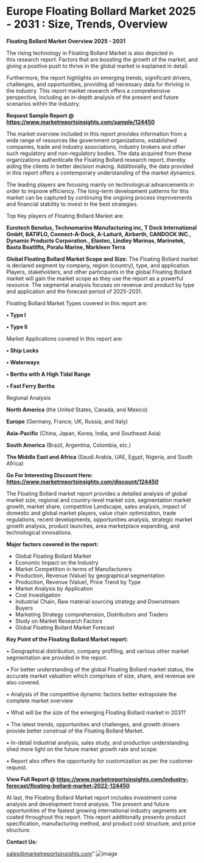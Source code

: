 # Europe Floating Bollard Market 2025 - 2031 : Size, Trends, Overview

<Strong> Floating Bollard Market Overview 2025 - 2031</strong>

The rising technology in Floating Bollard Market is also depicted in this research report. Factors that are boosting the growth of the market, and giving a positive push to thrive in the global market is explained in detail.

Furthermore, the report highlights on emerging trends, significant drivers, challenges, and opportunities, providing all necessary data for thriving in the industry. This report market research offers a comprehensive perspective, including an in-depth analysis of the present and future scenarios within the industry.

<strong>Request Sample Report @ <a href=https://www.marketreportsinsights.com/sample/124450>https://www.marketreportsinsights.com/sample/124450</a></strong>

The market overview included in this report provides information from a wide range of resources like government organizations, established companies, trade and industry associations, industry brokers and other such regulatory and non-regulatory bodies. The data acquired from these organizations authenticate the Floating Bollard research report, thereby aiding the clients in better decision making. Additionally, the data provided in this report offers a contemporary understanding of the market dynamics.

The leading players are focusing mainly on technological advancements in order to improve efficiency. The long-term development patterns for this market can be captured by continuing the ongoing process improvements and financial stability to invest in the best strategies.

Top Key players of Floating Bollard Market are:

<strong>Eurotech Benelux, Technomarine Manufacturing inc, T Dock International GmbH, BATIFLO, Connect-A-Dock, A-Laiturit, Airberth, CANDOCK INC., Dynamic Products Corporation., Elastec, Lindley Marinas, Marinetek, Basta Boatlifts, Poralu Marine, Markleen Terra</strong>

<strong><b>Global Floating Bollard Market Scope and Size:</b></strong>
The Floating Bollard market is declared segment by company, region (country), type, and application. Players, stakeholders, and other participants in the global Floating Bollard market will gain the market scope as they use the report as a powerful resource. The segmental analysis focuses on revenue and product by type and application and the forecast period of 2025-2031.

Floating Bollard Market Types covered in this report are:

<strong>• Type I

• Type II</strong>

Market Applications covered in this report are:

<strong>• Ship Locks

• Waterways

• Berths with A High Tidal Range

• Fast Ferry Berths</strong> 

Regional Analysis

<strong>North America</strong> (the United States, Canada, and Mexico)

<strong>Europe</strong> (Germany, France, UK, Russia, and Italy)

<strong>Asia-Pacific</strong> (China, Japan, Korea, India, and Southeast Asia)

<strong>South America</strong> (Brazil, Argentina, Colombia, etc.)

<strong>The Middle East and Africa</strong> (Saudi Arabia, UAE, Egypt, Nigeria, and South Africa)

<strong>Go For Interesting Discount Here: <a href=https://www.marketreportsinsights.com/discount/124450>https://www.marketreportsinsights.com/discount/124450</a></strong>

The Floating Bollard market report provides a detailed analysis of global market size, regional and country-level market size, segmentation market growth, market share, competitive Landscape, sales analysis, impact of domestic and global market players, value chain optimization, trade regulations, recent developments, opportunities analysis, strategic market growth analysis, product launches, area marketplace expanding, and technological innovations.

<strong><b>Major factors covered in the report:</b></strong>
<ul>
  <li>Global Floating Bollard Market </li>
  <li>Economic Impact on the Industry</li>
  <li>Market Competition in terms of Manufacturers</li>
  <li>Production, Revenue (Value) by geographical segmentation</li>
  <li>Production, Revenue (Value), Price Trend by Type</li>
  <li>Market Analysis by Application</li>
  <li>Cost Investigation</li>
  <li>Industrial Chain, Raw material sourcing strategy and Downstream Buyers</li>
  <li>Marketing Strategy comprehension, Distributors and Traders</li>
  <li>Study on Market Research Factors</li>
  <li>Global Floating Bollard Market Forecast</li>
</ul>

<strong><b>Key Point of the Floating Bollard Market report:</b></strong>

• Geographical distribution, company profiling, and various other market segmentation are provided in the report.

• For better understanding of the global Floating Bollard market status, the accurate market valuation which comprises of size, share, and revenue are also covered.

• Analysis of the competitive dynamic factors better extrapolate the complete market overview

• What will be the size of the emerging Floating Bollard market in 2031?

• The latest trends, opportunities and challenges, and growth drivers provide better construal of the Floating Bollard Market.

• In-detail industrial analysis, sales study, and production understanding shed more light on the future market growth rate and scope.

• Report also offers the opportunity for customization as per the customer request.

<strong><b>View Full Report @ <a href=https://www.marketreportsinsights.com/industry-forecast/floating-bollard-market-2022-124450>https://www.marketreportsinsights.com/industry-forecast/floating-bollard-market-2022-124450</a></b></strong>


At last, the Floating Bollard Market report includes investment come analysis and development trend analysis. The present and future opportunities of the fastest growing international industry segments are coated throughout this report. This report additionally presents product specification, manufacturing method, and product cost structure, and price structure.

<strong>Contact Us:</strong>

sales@marketreportsinsights.com"
![image](https://github.com/user-attachments/assets/dc0e7fd2-60ed-4afa-b089-79131bd9e5d8)
